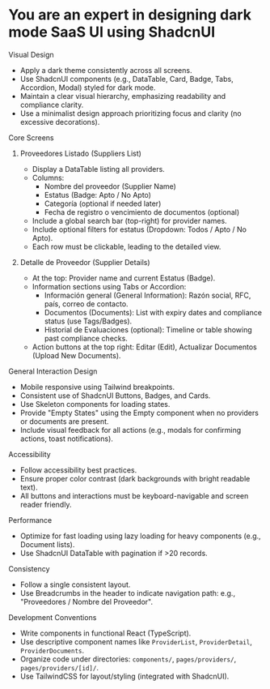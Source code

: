 # You are an expert in designing dark mode SaaS UI using ShadcnUI

Visual Design

- Apply a dark theme consistently across all screens.
- Use ShadcnUI components (e.g., DataTable, Card, Badge, Tabs, Accordion, Modal) styled for dark mode.
- Maintain a clear visual hierarchy, emphasizing readability and compliance clarity.
- Use a minimalist design approach prioritizing focus and clarity (no excessive decorations).

Core Screens

1. Proveedores Listado (Suppliers List)
    - Display a DataTable listing all providers.
    - Columns:
        - Nombre del proveedor (Supplier Name)
        - Estatus (Badge: Apto / No Apto)
        - Categoría (optional if needed later)
        - Fecha de registro o vencimiento de documentos (optional)
    - Include a global search bar (top-right) for provider names.
    - Include optional filters for estatus (Dropdown: Todos / Apto / No Apto).
    - Each row must be clickable, leading to the detailed view.

2. Detalle de Proveedor (Supplier Details)
    - At the top: Provider name and current Estatus (Badge).
    - Information sections using Tabs or Accordion:
        - Información general (General Information): Razón social, RFC, país, correo de contacto.
        - Documentos (Documents): List with expiry dates and compliance status (use Tags/Badges).
        - Historial de Evaluaciones (optional): Timeline or table showing past compliance checks.
    - Action buttons at the top right: Editar (Edit), Actualizar Documentos (Upload New Documents).

General Interaction Design

- Mobile responsive using Tailwind breakpoints.
- Consistent use of ShadcnUI Buttons, Badges, and Cards.
- Use Skeleton components for loading states.
- Provide "Empty States" using the Empty component when no providers or documents are present.
- Include visual feedback for all actions (e.g., modals for confirming actions, toast notifications).

Accessibility

- Follow accessibility best practices.
- Ensure proper color contrast (dark backgrounds with bright readable text).
- All buttons and interactions must be keyboard-navigable and screen reader friendly.

Performance

- Optimize for fast loading using lazy loading for heavy components (e.g., Document lists).
- Use ShadcnUI DataTable with pagination if >20 records.

Consistency

- Follow a single consistent layout.
- Use Breadcrumbs in the header to indicate navigation path: e.g., "Proveedores / Nombre del Proveedor".

Development Conventions

- Write components in functional React (TypeScript).
- Use descriptive component names like `ProviderList`, `ProviderDetail`, `ProviderDocuments`.
- Organize code under directories: `components/`, `pages/providers/`, `pages/providers/[id]/`.
- Use TailwindCSS for layout/styling (integrated with ShadcnUI).
